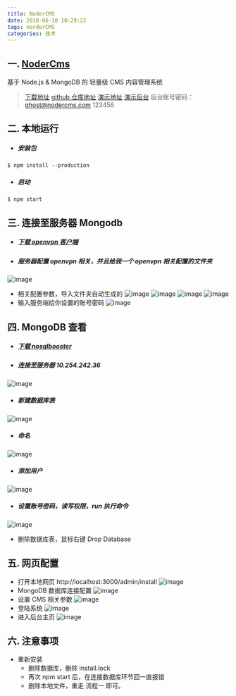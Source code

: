 ```yaml
---
title: NoderCMS
date: 2018-06-10 10:29:22
tags: norderCMS
categories: 技术
---
```


## 一. [NoderCms](http://www.nodercms.com/)
基于 Node.js & MongoDB 的 轻量级 CMS 内容管理系统
> [下载地址](http://www.nodercms.com/download)
> [github 仓库地址](https://github.com/welkinwong/nodercms)
> [演示地址](http://demo.nodercms.com)
> [演示后台](http://demo.nodercms.com/admin)
> 后台账号密码：ghost@nodercms.com 123456
<!-- more -->
## 二. 本地运行
- ##### 安装包

```
$ npm install --production
```

- ##### 启动

``` 
$ npm start
```

## 三. 连接至服务器 Mongodb
- ##### [下载 openvpn 客户端](http://xclient.info/s/viscosity.html?t=033774a17acee6ea5c77b73f98f6d278de2bb635)
- ##### 服务器配置 openvpn 相关，并且给我一个 openvpn 相关配置的文件夹
![image](https://raw.githubusercontent.com/VonJie/images/master/blog/nodercms/WX20180608-110955.png)
- 相关配置参数，导入文件夹自动生成的
![image](https://raw.githubusercontent.com/VonJie/images/master/blog/nodercms/1528421985822.jpg)
![image](https://raw.githubusercontent.com/VonJie/images/master/blog/nodercms/WX20180608-094018.png)
![image](https://raw.githubusercontent.com/VonJie/images/master/blog/nodercms/WX20180608-094031.png)
![image](https://raw.githubusercontent.com/VonJie/images/master/blog/nodercms/WX20180608-094043.png)
- 输入服务端给你设置的账号密码
![image](https://raw.githubusercontent.com/VonJie/images/master/blog/nodercms/WX20180608-105256.png)


## 四. MongoDB 查看
- ##### [下载 nosqlbooster](https://nosqlbooster.com/downloads) 
- ##### 连接至服务器 10.254.242.36
![image](https://raw.githubusercontent.com/VonJie/images/master/blog/nodercms/WX20180608-105530.png)
- ##### 新建数据库表
![image](https://raw.githubusercontent.com/VonJie/images/master/blog/nodercms/WX20180608-105648.png)
- ##### 命名
![image](https://raw.githubusercontent.com/VonJie/images/master/blog/nodercms/WX20180608-105743.png)
- ##### 添加用户
![image](https://raw.githubusercontent.com/VonJie/images/master/blog/nodercms/WX20180608-105812.png)
- ##### 设置账号密码，读写权限，run 执行命令
![image](https://raw.githubusercontent.com/VonJie/images/master/blog/nodercms/WX20180608-110236.png)
- 删除数据库表，鼠标右键 Drop Database

## 五. 网页配置
- 打开本地网页 http://localhost:3000/admin/install
![image](https://raw.githubusercontent.com/VonJie/images/master/blog/nodercms/WX20180608-111348.png)
- MongoDB 数据库连接配置
![image](https://raw.githubusercontent.com/VonJie/images/master/blog/nodercms/WX20180608-111430.png)
- 设置 CMS 相关参数
![image](https://raw.githubusercontent.com/VonJie/images/master/blog/nodercms/WX20180608-111755.png)
- 登陆系统
![image](https://raw.githubusercontent.com/VonJie/images/master/blog/nodercms/WX20180608-111822.png)
- 进入后台主页
![image](https://raw.githubusercontent.com/VonJie/images/master/blog/nodercms/WX20180608-111837.png)

## 六. 注意事项
- 重新安装
  - 删除数据库，删除 install.lock
  - 再次 npm start 后，在连接数据库环节回一直报错
  - 删除本地文件，重走 流程一 即可。